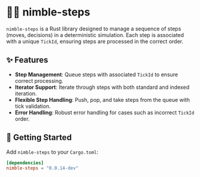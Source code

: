 # 🏃‍♂️ nimble-steps

`nimble-steps` is a Rust library designed to manage a sequence of steps (moves, decisions) in a deterministic simulation.
Each step is associated with a unique `TickId`, ensuring steps are processed in the correct order.

## ✨ Features

- **Step Management**: Queue steps with associated `TickId` to ensure correct processing.
- **Iterator Support**: Iterate through steps with both standard and indexed iteration.
- **Flexible Step Handling**: Push, pop, and take steps from the queue with tick validation.
- **Error Handling**: Robust error handling for cases such as incorrect `TickId` order.

## 🚀 Getting Started

Add `nimble-steps` to your `Cargo.toml`:

```toml
[dependencies]
nimble-steps = "0.0.14-dev"
```
